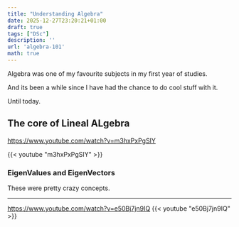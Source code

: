```yaml
---
title: "Understanding Algebra"
date: 2025-12-27T23:20:21+01:00
draft: true
tags: ["DSc"]
description: ''
url: 'algebra-101'
math: true
---
```


Algebra was one of my favourite subjects in my first year of studies.

And its been a while since I have had the chance to do cool stuff with it.

Until today.

## The core of Lineal ALgebra

https://www.youtube.com/watch?v=m3hxPxPgSIY

{{< youtube "m3hxPxPgSIY" >}}

### EigenValues and EigenVectors

These were pretty crazy concepts.

---

https://www.youtube.com/watch?v=e50Bj7jn9IQ
{{< youtube "e50Bj7jn9IQ" >}}
